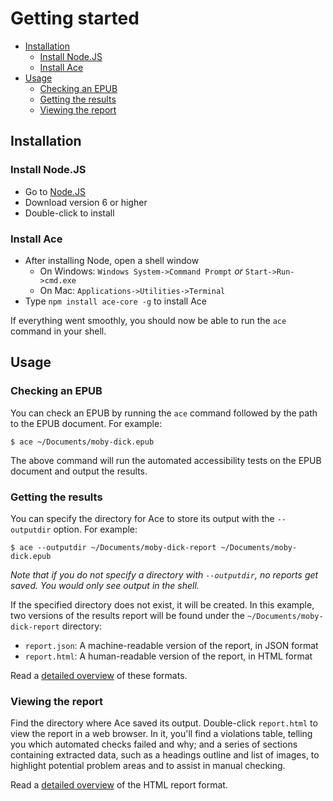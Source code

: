 # Getting started

- [Installation](#installation)
  * [Install Node.JS](#install-nodejs)
  * [Install Ace](#install-ace)
- [Usage](#usage)
  * [Checking an EPUB](#checking-an-epub)
  * [Getting the results](#getting-the-results)
  * [Viewing the report](#viewing-the-report)

## Installation

### Install Node.JS

* Go to [Node.JS](https://nodejs.org/)
* Download version 6 or higher
* Double-click to install

### Install Ace

* After installing Node, open a shell window
  * On Windows: `Windows System->Command Prompt` _or_ `Start->Run->cmd.exe`
  * On Mac: `Applications->Utilities->Terminal`
* Type `npm install ace-core -g` to install Ace

If everything went smoothly, you should now be able to run the `ace` command in your shell.

## Usage

### Checking an EPUB

You can check an EPUB by running the `ace` command followed by the path to the EPUB document. For example:

```
$ ace ~/Documents/moby-dick.epub
```

The above command will run the automated accessibility tests on the EPUB document and output the results.

### Getting the results

You can specify the directory for Ace to store its output with the `--outputdir` option. For example:

```
$ ace --outputdir ~/Documents/moby-dick-report ~/Documents/moby-dick.epub
```

_Note that if you do not specify a directory with `--outputdir`, no reports get saved. You would only see output in the shell._

If the specified directory does not exist, it will be created. In this example, two versions of the results report will be found under the `~/Documents/moby-dick-report` directory:

* `report.json`: A machine-readable version of the report, in JSON format
* `report.html`: A human-readable version of the report, in HTML format

Read a [detailed overview](reports.html) of these formats.

### Viewing the report

Find the directory where Ace saved its output. Double-click `report.html` to view the report in a web browser. In it, you'll find a violations table, telling you which automated checks failed and why; and a series of sections containing extracted data, such as a headings outline and list of images, to highlight potential problem areas and to assist in manual checking.

Read a [detailed overview](report-html.html) of the HTML report format.
